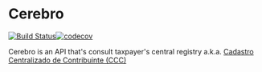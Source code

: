 # Cerebro

[![Build Status](https://travis-ci.org/rflpazini/cerebro.svg?branch=master)](https://travis-ci.org/rflpazini/cerebro)[![codecov](https://codecov.io/gh/rflpazini/cerebro/branch/master/graph/badge.svg)](https://codecov.io/gh/rflpazini/cerebro)

Cerebro is an API that's consult taxpayer's central registry a.k.a. [Cadastro Centralizado de Contribuinte (CCC)](https://dfe-portal.svrs.rs.gov.br/Cte/Ccc)
